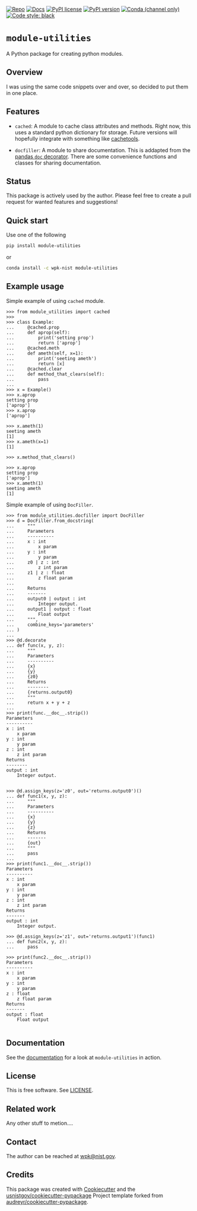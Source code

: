 <!-- markdownlint-disable MD041 -->

[![Repo][repo-badge]][repo-link] [![Docs][docs-badge]][docs-link]
[![PyPI license][license-badge]][license-link]
[![PyPI version][pypi-badge]][pypi-link]
[![Conda (channel only)][conda-badge]][conda-link]
[![Code style: black][black-badge]][black-link]

<!--
  For more badges, see
  https://shields.io/category/other
  https://naereen.github.io/badges/
  [pypi-badge]: https://badge.fury.io/py/module-utilities
-->

[black-badge]: https://img.shields.io/badge/code%20style-black-000000.svg
[black-link]: https://github.com/psf/black
[pypi-badge]: https://img.shields.io/pypi/v/module-utilities
[pypi-link]: https://pypi.org/project/module-utilities
[docs-badge]: https://img.shields.io/badge/docs-sphinx-informational
[docs-link]: https://pages.nist.gov/module-utilities/
[repo-badge]: https://img.shields.io/badge/--181717?logo=github&logoColor=ffffff
[repo-link]: https://github.com/usnistgov/module-utilities
[conda-badge]: https://img.shields.io/conda/v/wpk-nist/module-utilities
[conda-link]: https://anaconda.org/wpk-nist/module-utilities
[license-badge]: https://img.shields.io/pypi/l/cmomy?color=informational
[license-link]: https://github.com/usnistgov/module-utilities/blob/main/LICENSE

<!-- other links -->

[cachetools]: https://github.com/tkem/cachetools/

# `module-utilities`

A Python package for creating python modules.

## Overview

I was using the same code snippets over and over, so decided to put them in one
place.

## Features

- `cached`: A module to cache class attributes and methods. Right now, this uses
  a standard python dictionary for storage. Future versions will hopefully
  integrate with something like [cachetools].

- `docfiller`: A module to share documentation. This is addapted from the
  [pandas `doc` decorator](https://github.com/pandas-dev/pandas/blob/main/pandas/util/_decorators.py).
  There are some convenience functions and classes for sharing documentation.

## Status

This package is actively used by the author. Please feel free to create a pull
request for wanted features and suggestions!

## Quick start

Use one of the following

```bash
pip install module-utilities
```

or

```bash
conda install -c wpk-nist module-utilities
```

## Example usage

Simple example of using `cached` module.

```pycon
>>> from module_utilities import cached
>>>
>>> class Example:
...     @cached.prop
...     def aprop(self):
...         print('setting prop')
...         return ['aprop']
...     @cached.meth
...     def ameth(self, x=1):
...         print('seeting ameth')
...         return [x]
...     @cached.clear
...     def method_that_clears(self):
...         pass
...
>>> x = Example()
>>> x.aprop
setting prop
['aprop']
>>> x.aprop
['aprop']

>>> x.ameth(1)
seeting ameth
[1]
>>> x.ameth(x=1)
[1]

>>> x.method_that_clears()

>>> x.aprop
setting prop
['aprop']
>>> x.ameth(1)
seeting ameth
[1]

```

Simple example of using `DocFiller`.

```pycon
>>> from module_utilities.docfiller import DocFiller
>>> d = DocFiller.from_docstring(
...     """
...     Parameters
...     ----------
...     x : int
...         x param
...     y : int
...         y param
...     z0 | z : int
...         z int param
...     z1 | z : float
...         z float param
...
...     Returns
...     -------
...     output0 | output : int
...         Integer output.
...     output1 | output : float
...         Float output
...     """,
...     combine_keys='parameters'
... )
...
>>> @d.decorate
... def func(x, y, z):
...     """
...     Parameters
...     ----------
...     {x}
...     {y}
...     {z0}
...     Returns
...     --------
...     {returns.output0}
...     """
...     return x + y + z
...
>>> print(func.__doc__.strip())
Parameters
----------
x : int
    x param
y : int
    y param
z : int
    z int param
Returns
--------
output : int
    Integer output.


>>> @d.assign_keys(z='z0', out='returns.output0')()
... def func1(x, y, z):
...     """
...     Parameters
...     ----------
...     {x}
...     {y}
...     {z}
...     Returns
...     -------
...     {out}
...     """
...     pass
...
>>> print(func1.__doc__.strip())
Parameters
----------
x : int
    x param
y : int
    y param
z : int
    z int param
Returns
-------
output : int
    Integer output.

>>> @d.assign_keys(z='z1', out='returns.output1')(func1)
... def func2(x, y, z):
...     pass

>>> print(func2.__doc__.strip())
Parameters
----------
x : int
    x param
y : int
    y param
z : float
    z float param
Returns
-------
output : float
    Float output


```

<!-- end-docs -->

## Documentation

See the [documentation][docs-link] for a look at `module-utilities` in action.

## License

This is free software. See [LICENSE][license-link].

## Related work

Any other stuff to metion....

## Contact

The author can be reached at wpk@nist.gov.

## Credits

This package was created with
[Cookiecutter](https://github.com/audreyr/cookiecutter) and the
[usnistgov/cookiecutter-pypackage](https://github.com/usnistgov/cookiecutter-pypackage)
Project template forked from
[audreyr/cookiecutter-pypackage](https://github.com/audreyr/cookiecutter-pypackage).
